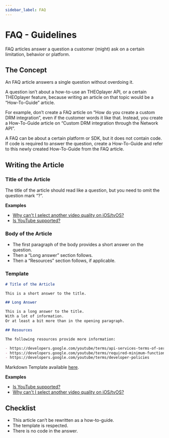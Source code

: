 ```yaml
---
sidebar_label: FAQ
---
```


# FAQ - Guidelines

FAQ articles answer a question a customer (might) ask on a certain limitation, behavior or platform.

## The Concept

An FAQ article answers a single question without overdoing it.

A question isn’t about a how-to-use an THEOplayer API, or a certain THEOplayer feature, because writing an article on that topic would be a “How-To-Guide” article.

For example, don’t create a FAQ article on “How do you create a custom DRM integration”, even if the customer words it like that. Instead, you create a How-To-Guide article on “Custom DRM integration through the Network API”.

A FAQ can be about a certain platform or SDK, but it does not contain code. If code is required to answer the question, create a How-To-Guide and refer to this newly created How-To-Guide from the FAQ article.

## Writing the Article

### Title of the Article

The title of the article should read like a question, but you need to omit the question mark “?”.

**Examples**

- [Why can't I select another video quality on iOS/tvOS?](/theoplayer/faq/why-cant-we-select-other-video-quality-on-ios-tvos)
- [Is YouTube supported?](/theoplayer/faq/is-youtube-supported)

### Body of the Article

- The first paragraph of the body provides a short answer on the question.
- Then a “Long answer” section follows.
- Then a “Resources” section follows, if applicable.

### Template

```markdown
# Title of the Article

This is a short answer to the title.

## Long Answer

This is a long answer to the title.
With a lot of information.
Or at least a bit more than in the opening paragraph.

## Resources

The following resources provide more information:

- https://developers.google.com/youtube/terms/api-services-terms-of-service
- https://developers.google.com/youtube/terms/required-minimum-functionality
- https://developers.google.com/youtube/terms/developer-policies
```

Markdown Template available [here](../templates/faq.md).

**Examples**

- [Is YouTube supported?](/theoplayer/faq/is-youtube-supported)
- [Why can't I select another video quality on iOS/tvOS?](/theoplayer/faq/why-cant-we-select-other-video-quality-on-ios-tvos)

## Checklist

- This article can’t be rewritten as a how-to-guide.
- The template is respected.
- There is no code in the answer.
